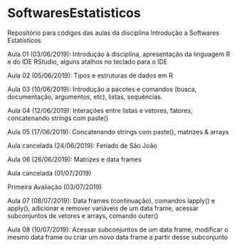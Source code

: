 # SoftwaresEstatisticos

Repositório para códigos das aulas da disciplina Introdução a Softwares Estatísticos

Aula 01 (03/06/2019): Introdução à disciplina, apresentação da linguagem R e do IDE RStudio, alguns atalhos no teclado para o IDE

Aula 02 (05/06/2019): Tipos e estruturas de dados em R

Aula 03 (10/06/2019): Introdução a pacotes e comandos (busca, documentação, argumentos, etc), listas, sequências.

Aula 04 (12/06/2019): Interações entre listas e vetores, fatores, concatenando strings com paste()

Aula 05 (17/06/2019): Concatenando strings com paste(), matrizes & arrays

Aula cancelada (24/06/2019): Feriado de São João

Aula 06 (26/06/2019): Matrizes e data frames

Aula cancelada (01/07/2019)

Primeira Avaliação (03/07/2019)

Aula 07 (08/07/2019): Data frames (continuação), comandos lapply() e apply(), adicionar e remover variáveis
                      de um data frame, acessar subconjuntos de vetores e arrays, comando outer()
                      
Aula 08 (10/07/2019): Acessar subconjuntos de um data frame, modificar o mesmo data frame ou
                      criar um novo data frame a partir desse subconjunto
